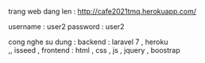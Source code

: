 trang web dang len : 
    http://cafe2021tmq.herokuapp.com/
    
  username : user2
  password : user2
  
  cong nghe su dung : 
    backend : laravel 7 , heroku  
            ,, isseed , 
    frontend : html , css , js , jquery , boostrap 
    
